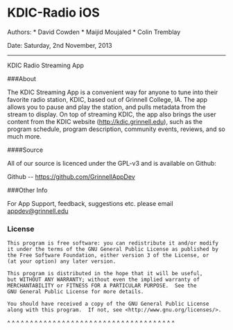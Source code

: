 
KDIC-Radio iOS
==============

Authors:  * David Cowden
	  * Maijid Moujaled 
          * Colin Tremblay

Date:    Saturday, 2nd November, 2013

---

KDIC Radio Streaming App

###About

The KDIC Streaming App is a convenient way for anyone to tune into their favorite radio station, KDIC, based out of Grinnell College, IA. The app allows you to pause and play the station, and pulls metadata from the stream to display. On top of streaming KDIC, the app also brings the user content from the KDIC website (http://kdic.grinnell.edu), such as the program schedule, program description, community events, reviews, and so much more.

####Source

All of our source is licenced under the GPL-v3 and is available on Github:

Github -- https://github.com/GrinnellAppDev

###Other Info

For App Support, feedback, suggestions etc. please email appdev@grinnell.edu

### License

    This program is free software: you can redistribute it and/or modify
    it under the terms of the GNU General Public License as published by
    the Free Software Foundation, either version 3 of the License, or
    (at your option) any later version.

    This program is distributed in the hope that it will be useful,
    but WITHOUT ANY WARRANTY; without even the implied warranty of
    MERCHANTABILITY or FITNESS FOR A PARTICULAR PURPOSE.  See the
    GNU General Public License for more details.

    You should have received a copy of the GNU General Public License
    along with this program.  If not, see <http://www.gnu.org/licenses/>.

^ ^ ^ ^ ^ ^ ^ ^ ^ ^ ^ ^ ^ ^ ^ ^ ^ ^ ^ ^ ^ ^ ^ ^ ^ ^ ^ ^ ^ ^ ^ ^ ^ ^ ^ ^ ^ 

